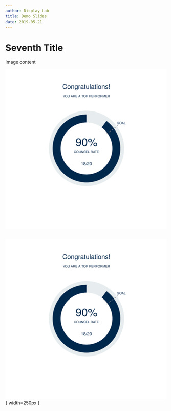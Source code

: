 ```yaml
---
author: Display Lab
title: Demo Slides
date: 2019-05-21
---
```


# Seventh Title

Image content

![](assets/top_perf.svg)

##

![image title](assets/top_perf.svg){ width=250px }
